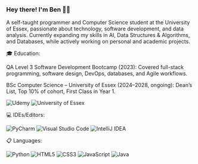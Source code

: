 ### Hey there! I'm Ben 👨‍💻

A self-taught programmer and Computer Science student at the University of Essex, passionate about technology, software development, and data analysis. Currently expanding my skills in AI, Data Structures & Algorithms, and Databases, while actively working on personal and academic projects.

🎓 Education:

QA Level 3 Software Development Bootcamp (2023): Covered full-stack programming, software design, DevOps, databases, and Agile workflows.

BSc Computer Science – University of Essex (2024–2028, ongoing): Dean’s List, Top 10% of cohort, First Class in Year 1.

![Udemy](https://img.shields.io/badge/Udemy-A435F0?style=for-the-badge&logo=Udemy&logoColor=white)
![University of Essex](https://img.shields.io/badge/University%20of%20Essex-%23000000.svg?style=for-the-badge&logo=data:image/svg+xml;base64,[YourBase64EncodedLogo]&logoColor=white)

💻 IDEs/Editors:

![PyCharm](https://img.shields.io/badge/pycharm-143?style=for-the-badge&logo=pycharm&logoColor=black&color=black&labelColor=green)
![Visual Studio Code](https://img.shields.io/badge/Visual%20Studio%20Code-0078d7.svg?style=for-the-badge&logo=visual-studio-code&logoColor=white)
![IntelliJ IDEA](https://img.shields.io/badge/IntelliJ%20IDEA-%23000000.svg?style=for-the-badge&logo=intellij-idea&logoColor=white)

📋 Languages:

![Python](https://img.shields.io/badge/python-3670A0?style=for-the-badge&logo=python&logoColor=ffdd54)
![HTML5](https://img.shields.io/badge/html5-%23E34F26.svg?style=for-the-badge&logo=html5&logoColor=white)
![CSS3](https://img.shields.io/badge/css3-%231572B6.svg?style=for-the-badge&logo=css3&logoColor=white)
![JavaScript](https://img.shields.io/badge/javascript-%23323330.svg?style=for-the-badge&logo=javascript&logoColor=%23F7DF1E)
![Java](https://img.shields.io/badge/java-%23007ACC.svg?style=for-the-badge&logo=java&logoColor=white)
